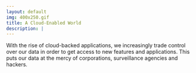 ```yaml
---
layout: default
img: 400x250.gif
title: A Cloud-Enabled World
description: |
---
```


With the rise of cloud-backed applications, we increasingly trade control over our data in order to get access to new features and applications. 
This puts our data at the mercy of corporations, surveillance agencies and hackers.


